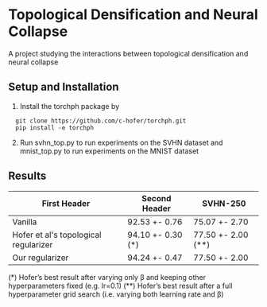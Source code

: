 # Topological Densification and Neural Collapse
 A project studying the interactions between topological densification and neural collapse
 
 ## Setup and Installation
 1. Install the torchph package by 
```
  git clone https://github.com/c-hofer/torchph.git
  pip install -e torchph
  ```
 2. Run svhn_top.py to run experiments on the SVHN dataset and 
    mnist_top.py to run experiments on the MNIST dataset

## Results

| First Header  | Second Header | SVHN-250 |
| ------------- | ------------- | ---------|
| Vanilla  | 92.53 +- 0.76| 75.07 +- 2.70 |
| Hofer et al's topological regularizer | 94.10 +- 0.30 (*)  | 77.50 +- 2.00 (**) |
| Our regularizer  | 94.24 +- 0.47  | 77.50 +- 2.00  |
(*) Hofer’s best result after varying only β and keeping other hyperparameters fixed (e.g. lr=0.1)
(**) Hofer’s best result after a full hyperparameter grid search (i.e. varying both learning rate and β)
